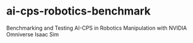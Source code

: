 # ai-cps-robotics-benchmark
Benchmarking and Testing AI-CPS in Robotics Manipulation with NVIDIA Omniverse Isaac Sim
